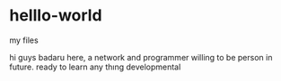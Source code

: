 # helllo-world
my files

hi guys
badaru here, a network and programmer willing to be person in future. ready to learn any thıng developmental
